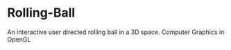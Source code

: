 # Rolling-Ball

An interactive user directed rolling ball in a 3D space. Computer Graphics in OpenGL
